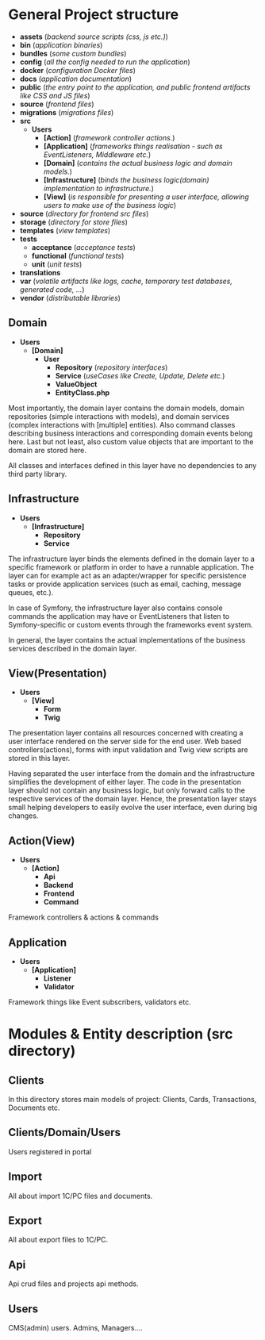 # General Project structure

- **assets** (_backend source scripts (css, js etc.)_)
- **bin** (_application binaries_)
- **bundles** (_some custom bundles_)
- **config** (_all the config needed to run the application_)
- **docker** (_configuration Docker files_)
- **docs** (_application documentation_)
- **public** (_the entry point to the application, and public frontend artifacts like CSS and JS files_)
- **source** (_frontend files_)
- **migrations** (_migrations files_)
- **src**
    - **Users**
      - **[Action]** (_framework controller actions._)
      - **[Application]** (_frameworks things realisation - such as EventListeners, Middleware etc._)
      - **[Domain]** (_contains the actual business logic and domain models._)
      - **[Infrastructure]** (_binds the business logic(domain) implementation to infrastructure._)
      - **[View]** (_is responsible for presenting a user interface, allowing users to make use of the business logic_)
- **source** (_directory for frontend src files_)
- **storage** (_directory for store files_)
- **templates** (_view templates_)
- **tests**
    - **acceptance** (_acceptance tests_)
    - **functional** (_functional tests_)
    - **unit** (_unit tests_)
- **translations**
- **var** (_volatile artifacts like logs, cache, temporary test databases, generated code, ..._)
- **vendor** (_distributable libraries_)

## Domain
  - **Users**
    - **[Domain]** 
      - **User**
        - **Repository** (_repository interfaces_)
        - **Service** (_useCases like Create, Update, Delete etc._)
        - **ValueObject**
        - **EntityClass.php**

Most importantly, the domain layer contains the domain models, domain repositories (simple interactions with models), 
and domain services (complex interactions with [multiple] entities). Also command classes describing business interactions 
and corresponding domain events belong here. Last but not least, also custom value objects that are important to the domain are stored here.

All classes and interfaces defined in this layer have no dependencies to any third party library.

## Infrastructure
  - **Users**
    - **[Infrastructure]** 
      - **Repository**
      - **Service**

The infrastructure layer binds the elements defined in the domain layer to a specific framework or platform 
in order to have a runnable application. The layer can for example act as an adapter/wrapper for 
specific persistence tasks or provide application services (such as email, caching, message queues, etc.).

In case of Symfony, the infrastructure layer also contains console commands the application may have or 
EventListeners that listen to Symfony-specific or custom events through the frameworks event system.

In general, the layer contains the actual implementations of the business services described in the domain layer. 

## View(Presentation)
  - **Users**
    - **[View]** 
      - **Form**
      - **Twig**

The presentation layer contains all resources concerned with creating a user interface rendered on the server side for the end user. 
Web based controllers(actions), forms with input validation and Twig view scripts are stored in this layer.

Having separated the user interface from the domain and the infrastructure simplifies the development of either layer. 
The code in the presentation layer should not contain any business logic, but only forward calls to the respective 
services of the domain layer. Hence, the presentation layer stays small helping developers to easily evolve the user interface, 
even during big changes.

## Action(View)
  - **Users**
    - **[Action]** 
      - **Api** 
      - **Backend** 
      - **Frontend** 
      - **Command** 
      
Framework controllers & actions & commands

## Application
  - **Users**
    - **[Application]** 
      - **Listener** 
      - **Validator**
      
Framework things like Event subscribers, validators etc.

# Modules & Entity description (src directory)

## Clients
In this directory stores main models of project: Clients, Cards, Transactions, Documents etc.

## Clients/Domain/Users
Users registered in portal

## Import
All about import 1C/PC files and documents.

## Export
All about export files to 1C/PC.

## Api
Api crud files and projects api methods.

## Users
CMS(admin) users. Admins, Managers....
